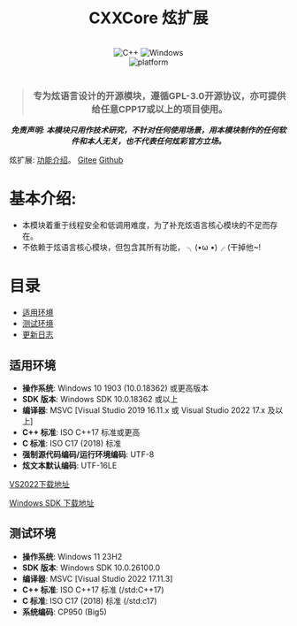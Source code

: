 <div align="center">

# CXXCore 炫扩展

<br>
<div>
    <img alt="C++" src="https://img.shields.io/badge/c++-17-%2300599C?logo=cplusplus">
    <img alt="Windows" src="https://img.shields.io/badge/Windows-10%7C11-%2300599C?logo=windows">
</div>
<div>
    <img alt="platform" src="https://img.shields.io/badge/platform-Windows-blueviolet">
</div>
<br>

> ### 专为炫语言设计的开源模块，遵循GPL-3.0开源协议，亦可提供给任意CPP17或以上的项目使用。

***免责声明: 本模块只用作技术研究，不针对任何使用场景，用本模块制作的任何软件和本人无关，也不代表任何炫彩官方立场。***

</div>

炫扩展:
[功能介绍](http://bbs.xcgui.com/forum.php?mod=viewthread&tid=254&extra=page%3D1)。
[Gitee](https://gitee.com/Bestkakkoii/CXXCore)
[Github](https://github.com/bestkakkoii/CXXCore)

# 基本介绍:
- 本模块着重于线程安全和低调用难度，为了补充炫语言核心模块的不足而存在。
- 不依赖于炫语言核心模块，但包含其所有功能， ╮(•ω •)╭ (干掉他~!

# 目录

* [适用环境](#1)
* [测试环境](#2)
* [更新日志](CHANGELOG.md)

<div id="1" ></div>

## 适用环境

- **操作系统**: Windows 10 1903 (10.0.18362) 或更高版本
- **SDK 版本**: Windows SDK 10.0.18362 或以上
- **编译器**: MSVC [Visual Studio 2019 16.11.x 或 Visual Studio 2022 17.x 及以上]
- **C++ 标准**: ISO C++17 标准或更高
- **C 标准**: ISO C17 (2018) 标准
- **强制源代码编码/运行环境编码**: UTF-8
- **炫文本默认编码**: UTF-16LE

[VS2022下载地址](https://c2rsetup.officeapps.live.com/c2r/downloadVS.aspx?sku=community&channel=Release&version=VS2022&source=VSLandingPage&cid=2030:4e2e553ab57c41b0bae7ef375d74555a)

[Windows SDK 下载地址](https://go.microsoft.com/fwlink/?linkid=2272523)

<div id="2" ></div>

## 测试环境

- **操作系统**: Windows 11 23H2
- **SDK 版本**: Windows SDK 10.0.26100.0
- **编译器**: MSVC [Visual Studio 2022 17.11.3]
- **C++ 标准**: ISO C++17 标准 (/std:C++17)
- **C 标准**: ISO C17 (2018) 标准 (/std:c17)
- **系统编码**: CP950 (Big5)